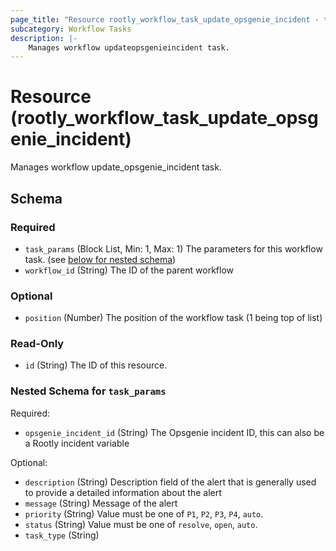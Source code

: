 ```yaml
---
page_title: "Resource rootly_workflow_task_update_opsgenie_incident - terraform-provider-rootly"
subcategory: Workflow Tasks
description: |-
    Manages workflow updateopsgenieincident task.
---
```


# Resource (rootly_workflow_task_update_opsgenie_incident)

Manages workflow update_opsgenie_incident task.



<!-- schema generated by tfplugindocs -->
## Schema

### Required

- `task_params` (Block List, Min: 1, Max: 1) The parameters for this workflow task. (see [below for nested schema](#nestedblock--task_params))
- `workflow_id` (String) The ID of the parent workflow

### Optional

- `position` (Number) The position of the workflow task (1 being top of list)

### Read-Only

- `id` (String) The ID of this resource.

<a id="nestedblock--task_params"></a>
### Nested Schema for `task_params`

Required:

- `opsgenie_incident_id` (String) The Opsgenie incident ID, this can also be a Rootly incident variable

Optional:

- `description` (String) Description field of the alert that is generally used to provide a detailed information about the alert
- `message` (String) Message of the alert
- `priority` (String) Value must be one of `P1`, `P2`, `P3`, `P4`, `auto`.
- `status` (String) Value must be one of `resolve`, `open`, `auto`.
- `task_type` (String)
